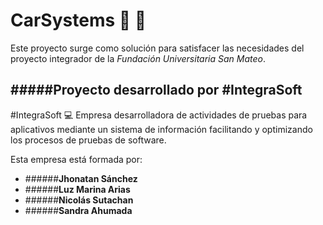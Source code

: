 # CarSystems  :car: :articulated_lorry:
Este proyecto surge como solución para satisfacer las necesidades del proyecto integrador de la *Fundación Universitaria San Mateo*.

#####Proyecto desarrollado por #IntegraSoft 
------------

#IntegraSoft :computer:
Empresa desarrolladora de actividades de pruebas para aplicativos mediante un sistema de información facilitando y optimizando los procesos de pruebas de software.

Esta empresa está formada por:
- ######**Jhonatan Sánchez**
- ######**Luz Marina Arias**
- ######**Nicolás Sutachan**
- ######**Sandra Ahumada**